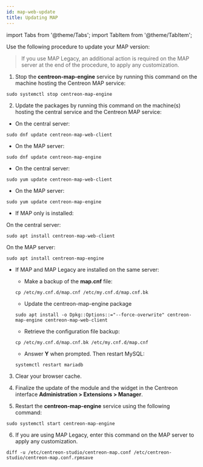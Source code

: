 ```yaml
---
id: map-web-update
title: Updating MAP
---
```

import Tabs from '@theme/Tabs';
import TabItem from '@theme/TabItem';

Use the following procedure to update your MAP version:

> If you use MAP Legacy, an additional action is required on the MAP server at the end of the procedure, to apply any customization.

1. Stop the **centreon-map-engine** service by running this command on the machine hosting the Centreon MAP service:
 
  ```shell
  sudo systemctl stop centreon-map-engine
  ```

2. Update the packages by running this command on the machine(s) hosting the central service and the Centreon MAP service:

<Tabs groupId="sync">
<TabItem value="Alma / RHEL / Oracle Linux 8" label="Alma / RHEL / Oracle Linux 8">

 - On the central server:
 
 ``` shell
 sudo dnf update centreon-map-web-client
 ```
 
 - On the MAP server:
 
 ``` shell
 sudo dnf update centreon-map-engine
 ```

</TabItem>
<TabItem value="CentOS 7" label="CentOS 7">

 - On the central server:
 
 ``` shell
 sudo yum update centreon-map-web-client
 ```
 
 - On the MAP server:
 
 ``` shell
 sudo yum update centreon-map-engine
 ```

</TabItem>
<TabItem value="Debian 11" label="Debian 11">

 - If MAP only is installed:
 
 On the central server:

 ``` shell
 sudo apt install centreon-map-web-client
 ```

 On the MAP server:

 ``` shell
 sudo apt install centreon-map-engine
 ```

 - If MAP and MAP Legacy are installed on the same server:
   
   - Make a backup of the **map.cnf** file:
    
    ```shell
    cp /etc/my.cnf.d/map.cnf /etc/my.cnf.d/map.cnf.bk
    ```

   - Update the centreon-map-engine package
   
    ``` shell
    sudo apt install -o Dpkg::Options::="--force-overwrite" centreon-map-engine centreon-map-web-client
    ```

   - Retrieve the configuration file backup:
   
    ```shell
    cp /etc/my.cnf.d/map.cnf.bk /etc/my.cnf.d/map.cnf
    ```

   - Answer **Y** when prompted. Then restart MySQL:
   
    ```shell
    systemctl restart mariadb
    ```

</TabItem>
</Tabs>

3. Clear your browser cache.

4. Finalize the update of the module and the widget in the Centreon interface **Administration > Extensions > Manager**.

5. Restart the **centreon-map-engine** service using the following command:
 
  ```shell
  sudo systemctl start centreon-map-engine
  ```

6. If you are using MAP Legacy, enter this command on the MAP server to apply any customization.

 ```shell
 diff -u /etc/centreon-studio/centreon-map.conf /etc/centreon-studio/centreon-map.conf.rpmsave
 ```
